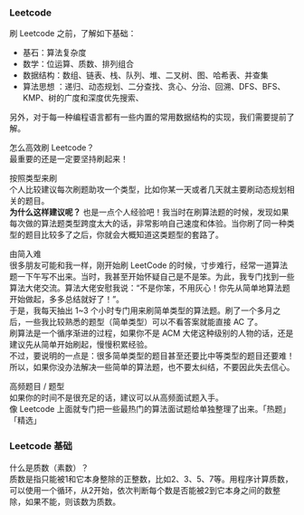 
### Leetcode
刷 Leetcode 之前，了解如下基础：
- 基石：算法复杂度  
- 数学：位运算、质数、排列组合  
- 数据结构：数组、链表、栈、队列、堆、二叉树、图、哈希表、并查集
- 算法思想 ：递归、动态规划、二分查找、贪心、分治、回溯、DFS、BFS、KMP、树的广度和深度优先搜索、

另外，对于每一种编程语言都有一些内置的常用数据结构的实现，我们需要提前了解。

怎么高效刷 Leetcode？  
最重要的还是一定要坚持刷起来！

按照类型来刷  
个人比较建议每次刷题助攻一个类型，比如你某一天或者几天就主要刷动态规划相关的题目。  
**为什么这样建议呢？** 也是一点个人经验吧！我当时在刷算法题的时候，发现如果每次做的算法题类型跨度太大的话，非常影响自己速度和体验。当你刷了同一种类型的题目比较多了之后，你就会大概知道这类题型的套路了。

由简入难  
很多朋友可能和我一样，刚开始刷 LeetCode 的时候，寸步难行，经常一道算法题一下午写不出来。当时，我甚至开始怀疑自己是不是笨。为此，我专门找到一些算法大佬交流。算法大佬安慰我说：“不是你笨，不用灰心！你先从简单地算法题开始做起，多多总结就好了！”。  
于是，我每天抽出 1~3 个小时专门用来刷简单类型的算法题。刷了一个多月之后，一些我比较熟悉的题型（简单类型）可以不看答案就能直接 AC 了。  
刷算法是一个循序渐进的过程，如果你不是 ACM 大佬这种级别的人物的话，还是建议先从简单开始刷起，慢慢积累经验。  
不过，要说明的一点是：很多简单类型的题目甚至还要比中等类型的题目还要难！所以，如果你没办法解决一些简单的算法题，也不要太纠结，不要因此失去信心。  

高频题目 / 题型  
如果你的时间不是很充足的话，建议可以从高频面试题入手。  
像 Leetcode 上面就专门把一些最热门的算法面试题给单独整理了出来。「热题」「精选」  

### Leetcode 基础
什么是质数（素数）？  
质数是指只能被1和它本身整除的正整数，比如2、3、5、7等。用程序计算质数，可以使用一个循环，从2开始，依次判断每个数是否能被2到它本身之间的数整除，如果不能，则该数为质数。


